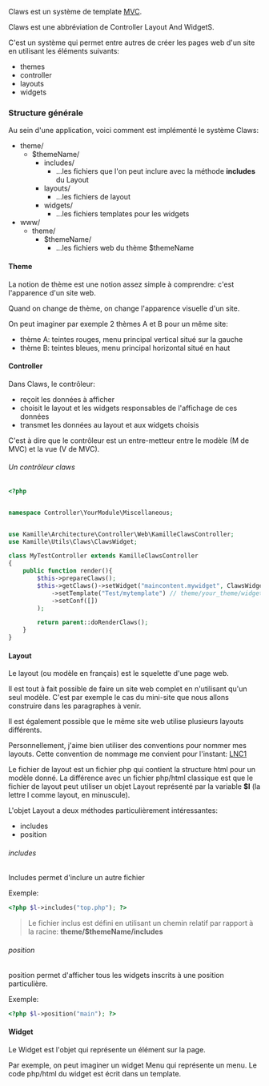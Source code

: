Claws est un système de template [MVC](https://en.wikipedia.org/wiki/Model%E2%80%93view%E2%80%93controller).



Claws est une abbréviation de Controller Layout And WidgetS.

C'est un système qui permet entre autres de créer les pages web d'un site en utilisant les éléments suivants:

- themes
- controller
- layouts
- widgets



### Structure générale

Au sein d'une application, voici comment est implémenté le système Claws:


- theme/
    - $themeName/
        - includes/ 
            - ...les fichiers que l'on peut inclure avec la méthode **includes** du Layout
        - layouts/
            - ...les fichiers de layout
        - widgets/
            - ...les fichiers templates pour les widgets
- www/
    - theme/
        - $themeName/ 
            - ...les fichiers web du thème $themeName 



#### Theme

La notion de thème est une notion assez simple à comprendre: c'est l'apparence d'un site web.

Quand on change de thème, on change l'apparence visuelle d'un site.

On peut imaginer par exemple 2 thèmes A et B pour un même site:

- thème A: teintes rouges, menu principal vertical situé sur la gauche
- thème B: teintes bleues, menu principal horizontal situé en haut



#### Controller

Dans Claws, le contrôleur:

- reçoit les données à afficher
- choisit le layout et les widgets responsables de l'affichage de ces données
- transmet les données au layout et aux widgets choisis


C'est à dire que le contrôleur est un entre-metteur entre le modèle (M de MVC) et la vue (V de MVC).


###### Un contrôleur claws

```php
<?php


namespace Controller\YourModule\Miscellaneous;


use Kamille\Architecture\Controller\Web\KamilleClawsController;
use Kamille\Utils\Claws\ClawsWidget;

class MyTestController extends KamilleClawsController
{
    public function render(){
        $this->prepareClaws();
        $this->getClaws()->setWidget("maincontent.mywidget", ClawsWidget::create()
            ->setTemplate("Test/mytemplate") // theme/your_theme/widgets/Test/mytemplate.tpl.php
            ->setConf([])
        );

        return parent::doRenderClaws();
    }
}

```


#### Layout

Le layout (ou modèle en français) est le squelette d'une page web.

Il est tout à fait possible de faire un site web complet en n'utilisant qu'un seul modèle.
C'est par exemple le cas du mini-site que nous allons construire dans les paragraphes à venir.

Il est également possible que le même site web utilise plusieurs layouts différents.

Personnellement, j'aime bien utiliser des conventions pour nommer mes layouts.
Cette convention de nommage me convient pour l'instant: [LNC1](https://github.com/lingtalfi/layout-naming-conventions#lnc_1)



Le fichier de layout est un fichier php qui contient la structure html pour un modèle donné.
La différence avec un fichier php/html classique est que le fichier de layout peut utiliser un objet Layout 
représenté par la variable **$l** (la lettre l comme layout, en minuscule).


L'objet Layout a deux méthodes particulièrement intéressantes:

- includes
- position


###### includes

Includes permet d'inclure un autre fichier

Exemple:
```php
<?php $l->includes("top.php"); ?>
```

> Le fichier inclus est défini en utilisant un chemin relatif par rapport à la racine: **theme/$themeName/includes**


###### position

position permet d'afficher tous les widgets inscrits à une position particulière.

Exemple:

```php
<?php $l->position("main"); ?>
```


#### Widget

Le Widget est l'objet qui représente un élément sur la page.

Par exemple, on peut imaginer un widget Menu qui représente un menu.
Le code php/html du widget est écrit dans un template.

